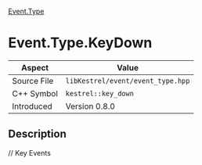 [Event.Type](index)
# Event.Type.KeyDown
| Aspect | Value |
| --- | --- |
| Source File | `libKestrel/event/event_type.hpp` |
| C++ Symbol | `kestrel::key_down` |
| Introduced | Version 0.8.0 |
## Description
// Key Events
